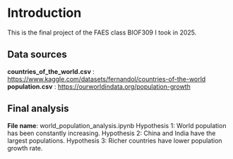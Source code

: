 # Introduction
This is the final project of the FAES class BIOF309 I took in 2025.

## Data sources
**countries_of_the_world.csv** : https://www.kaggle.com/datasets/fernandol/countries-of-the-world  
**population.csv** :  https://ourworldindata.org/population-growth

## Final analysis
**File name**: world_population_analysis.ipynb
Hypothesis 1: World population has been constantly increasing.
Hypothesis 2: China and India have the largest populations.
Hypothesis 3: Richer countries have lower population growth rate.
